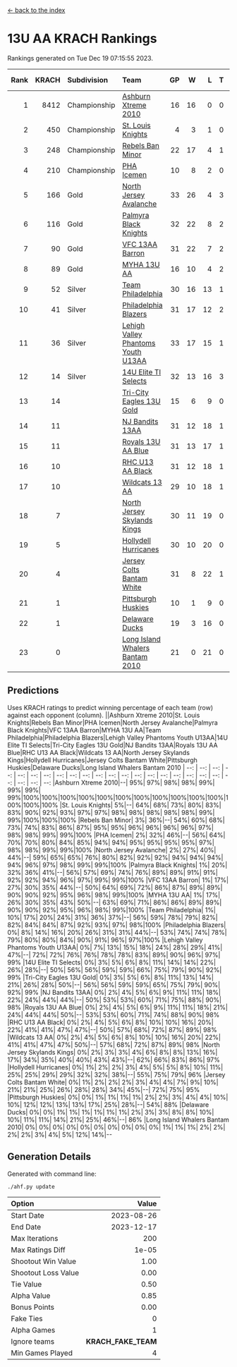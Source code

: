 [<- back to the index](readme.md)
# 13U AA KRACH Rankings
Rankings generated on Tue Dec 19 07:15:55 2023.

Rank|KRACH|Subdivision|Team|GP|W|L|T|OTW|OTL|SoS|Exp Wins|Win Diff
---:|---:|:---|:---|---:|---:|---:|---:|---:|---:|---:|---:|---:
1|8412|Championship|[Ashburn Xtreme 2010](https://gamesheetstats.com/seasons/3659/teams/140527/schedule)|16|16|0|0|0|0|95|16.8|-0.0
2|450|Championship|[St. Louis Knights](https://gamesheetstats.com/seasons/3659/teams/143323/schedule)|4|3|1|0|0|0|1704|3.8|-0.0
3|248|Championship|[Rebels Ban Minor](https://gamesheetstats.com/seasons/3659/teams/140539/schedule)|22|17|4|1|0|0|774|18.4|0.0
4|210|Championship|[PHA Icemen](https://gamesheetstats.com/seasons/3659/teams/143321/schedule)|10|8|2|0|2|0|68|8.9|0.0
5|166|Gold|[North Jersey Avalanche](https://gamesheetstats.com/seasons/3659/teams/140535/schedule)|33|26|4|3|0|0|287|28.4|0.0
6|116|Gold|[Palmyra Black Knights](https://gamesheetstats.com/seasons/3659/teams/140537/schedule)|32|22|8|2|3|0|557|23.9|0.0
7|90|Gold|[VFC 13AA Barron](https://gamesheetstats.com/seasons/3659/teams/140544/schedule)|31|22|7|2|2|2|49|23.9|0.0
8|89|Gold|[MYHA 13U AA](https://gamesheetstats.com/seasons/3659/teams/140533/schedule)|16|10|4|2|1|0|65|11.9|0.0
9|52|Silver|[Team Philadelphia](https://gamesheetstats.com/seasons/3659/teams/140542/schedule)|30|16|13|1|0|1|601|17.4|0.0
10|41|Silver|[Philadelphia Blazers](https://gamesheetstats.com/seasons/3659/teams/140538/schedule)|31|17|12|2|3|2|572|18.9|0.0
11|36|Silver|[Lehigh Valley Phantoms Youth U13AA](https://gamesheetstats.com/seasons/3659/teams/140531/schedule)|33|17|15|1|0|3|303|18.4|0.0
12|14|Silver|[14U Elite TI Selects](https://gamesheetstats.com/seasons/3659/teams/140526/schedule)|32|13|16|3|1|1|546|15.4|0.0
13|14||[Tri-City Eagles 13U Gold](https://gamesheetstats.com/seasons/3659/teams/140543/schedule)|15|6|9|0|1|2|51|6.9|0.0
14|11||[NJ Bandits 13AA](https://gamesheetstats.com/seasons/3659/teams/140534/schedule)|31|12|18|1|2|3|320|13.4|0.0
15|11||[Royals 13U AA Blue](https://gamesheetstats.com/seasons/3659/teams/140541/schedule)|31|13|17|1|0|1|46|14.4|0.0
16|10||[RHC U13 AA Black](https://gamesheetstats.com/seasons/3659/teams/140540/schedule)|31|12|18|1|1|0|47|13.4|0.0
17|10||[Wildcats 13 AA](https://gamesheetstats.com/seasons/3659/teams/140545/schedule)|29|10|18|1|0|0|52|11.4|0.0
18|7||[North Jersey Skylands Kings](https://gamesheetstats.com/seasons/3659/teams/140536/schedule)|30|11|19|0|2|1|53|11.9|0.0
19|5||[Hollydell Hurricanes](https://gamesheetstats.com/seasons/3659/teams/140529/schedule)|30|10|20|0|2|0|310|10.9|0.0
20|4||[Jersey Colts Bantam White](https://gamesheetstats.com/seasons/3659/teams/140530/schedule)|31|8|22|1|0|2|46|9.4|0.0
21|1||[Pittsburgh Huskies](https://gamesheetstats.com/seasons/3659/teams/149413/schedule)|10|1|9|0|0|1|846|1.9|0.0
22|1||[Delaware Ducks](https://gamesheetstats.com/seasons/3659/teams/140528/schedule)|19|3|16|0|0|1|29|3.9|0.0
23|0||[Long Island Whalers Bantam 2010](https://gamesheetstats.com/seasons/3659/teams/140532/schedule)|21|0|21|0|0|0|41|0.9|0.0

## Predictions
Uses KRACH ratings to predict winning percentage of each team (row) against each opponent (column).
||Ashburn Xtreme 2010|St. Louis Knights|Rebels Ban Minor|PHA Icemen|North Jersey Avalanche|Palmyra Black Knights|VFC 13AA Barron|MYHA 13U AA|Team Philadelphia|Philadelphia Blazers|Lehigh Valley Phantoms Youth U13AA|14U Elite TI Selects|Tri-City Eagles 13U Gold|NJ Bandits 13AA|Royals 13U AA Blue|RHC U13 AA Black|Wildcats 13 AA|North Jersey Skylands Kings|Hollydell Hurricanes|Jersey Colts Bantam White|Pittsburgh Huskies|Delaware Ducks|Long Island Whalers Bantam 2010
| --: | --: | --: | --: | --: | --: | --: | --: | --: | --: | --: | --: | --: | --: | --: | --: | --: | --: | --: | --: | --: | --: | --: | --: 
|Ashburn Xtreme 2010|--| 95%| 97%| 98%| 98%| 99%| 99%| 99%| 99%|100%|100%|100%|100%|100%|100%|100%|100%|100%|100%|100%|100%|100%|100%
|St. Louis Knights|  5%|--| 64%| 68%| 73%| 80%| 83%| 83%| 90%| 92%| 93%| 97%| 97%| 98%| 98%| 98%| 98%| 98%| 99%| 99%|100%|100%|100%
|Rebels Ban Minor|  3%| 36%|--| 54%| 60%| 68%| 73%| 74%| 83%| 86%| 87%| 95%| 95%| 96%| 96%| 96%| 96%| 97%| 98%| 98%| 99%| 99%|100%
|PHA Icemen|  2%| 32%| 46%|--| 56%| 64%| 70%| 70%| 80%| 84%| 85%| 94%| 94%| 95%| 95%| 95%| 95%| 97%| 98%| 98%| 99%| 99%|100%
|North Jersey Avalanche|  2%| 27%| 40%| 44%|--| 59%| 65%| 65%| 76%| 80%| 82%| 92%| 92%| 94%| 94%| 94%| 94%| 96%| 97%| 98%| 99%| 99%|100%
|Palmyra Black Knights|  1%| 20%| 32%| 36%| 41%|--| 56%| 57%| 69%| 74%| 76%| 89%| 89%| 91%| 91%| 92%| 92%| 94%| 96%| 97%| 99%| 99%|100%
|VFC 13AA Barron|  1%| 17%| 27%| 30%| 35%| 44%|--| 50%| 64%| 69%| 72%| 86%| 87%| 89%| 89%| 90%| 90%| 92%| 95%| 96%| 98%| 99%|100%
|MYHA 13U AA|  1%| 17%| 26%| 30%| 35%| 43%| 50%|--| 63%| 69%| 71%| 86%| 86%| 89%| 89%| 90%| 90%| 92%| 95%| 96%| 98%| 99%|100%
|Team Philadelphia|  1%| 10%| 17%| 20%| 24%| 31%| 36%| 37%|--| 56%| 59%| 78%| 79%| 82%| 82%| 84%| 84%| 87%| 92%| 93%| 97%| 98%|100%
|Philadelphia Blazers|  0%|  8%| 14%| 16%| 20%| 26%| 31%| 31%| 44%|--| 53%| 74%| 74%| 78%| 79%| 80%| 80%| 84%| 90%| 91%| 96%| 97%|100%
|Lehigh Valley Phantoms Youth U13AA|  0%|  7%| 13%| 15%| 18%| 24%| 28%| 29%| 41%| 47%|--| 72%| 72%| 76%| 76%| 78%| 78%| 83%| 89%| 90%| 96%| 97%| 99%
|14U Elite TI Selects|  0%|  3%|  5%|  6%|  8%| 11%| 14%| 14%| 22%| 26%| 28%|--| 50%| 56%| 56%| 59%| 59%| 66%| 75%| 79%| 90%| 92%| 99%
|Tri-City Eagles 13U Gold|  0%|  3%|  5%|  6%|  8%| 11%| 13%| 14%| 21%| 26%| 28%| 50%|--| 56%| 56%| 59%| 59%| 65%| 75%| 79%| 90%| 92%| 99%
|NJ Bandits 13AA|  0%|  2%|  4%|  5%|  6%|  9%| 11%| 11%| 18%| 22%| 24%| 44%| 44%|--| 50%| 53%| 53%| 60%| 71%| 75%| 88%| 90%| 98%
|Royals 13U AA Blue|  0%|  2%|  4%|  5%|  6%|  9%| 11%| 11%| 18%| 21%| 24%| 44%| 44%| 50%|--| 53%| 53%| 60%| 71%| 74%| 88%| 90%| 98%
|RHC U13 AA Black|  0%|  2%|  4%|  5%|  6%|  8%| 10%| 10%| 16%| 20%| 22%| 41%| 41%| 47%| 47%|--| 50%| 57%| 68%| 72%| 87%| 89%| 98%
|Wildcats 13 AA|  0%|  2%|  4%|  5%|  6%|  8%| 10%| 10%| 16%| 20%| 22%| 41%| 41%| 47%| 47%| 50%|--| 57%| 68%| 72%| 87%| 89%| 98%
|North Jersey Skylands Kings|  0%|  2%|  3%|  3%|  4%|  6%|  8%|  8%| 13%| 16%| 17%| 34%| 35%| 40%| 40%| 43%| 43%|--| 62%| 66%| 83%| 86%| 97%
|Hollydell Hurricanes|  0%|  1%|  2%|  2%|  3%|  4%|  5%|  5%|  8%| 10%| 11%| 25%| 25%| 29%| 29%| 32%| 32%| 38%|--| 55%| 75%| 79%| 96%
|Jersey Colts Bantam White|  0%|  1%|  2%|  2%|  2%|  3%|  4%|  4%|  7%|  9%| 10%| 21%| 21%| 25%| 26%| 28%| 28%| 34%| 45%|--| 72%| 75%| 95%
|Pittsburgh Huskies|  0%|  0%|  1%|  1%|  1%|  1%|  2%|  2%|  3%|  4%|  4%| 10%| 10%| 12%| 12%| 13%| 13%| 17%| 25%| 28%|--| 54%| 88%
|Delaware Ducks|  0%|  0%|  1%|  1%|  1%|  1%|  1%|  1%|  2%|  3%|  3%|  8%|  8%| 10%| 10%| 11%| 11%| 14%| 21%| 25%| 46%|--| 86%
|Long Island Whalers Bantam 2010|  0%|  0%|  0%|  0%|  0%|  0%|  0%|  0%|  0%|  0%|  1%|  1%|  1%|  2%|  2%|  2%|  2%|  3%|  4%|  5%| 12%| 14%|--

## Generation Details

Generated with command line:
```
./ahf.py update
```

| Option | Value |
| :----- | ----: |
| Start Date | 2023-08-26 |
| End Date | 2023-12-17 |
| Max Iterations | 200 |
| Max Ratings Diff | 1e-05 |
| Shootout Win Value | 1.00 |
| Shootout Loss Value | 0.00 |
| Tie Value | 0.50 |
| Alpha Value | 0.85 |
| Bonus Points | 0.00 |
| Fake Ties | 0 |
| Alpha Games | 1 |
| Ignore teams | __KRACH_FAKE_TEAM__ |
| Min Games Played | 4 |

